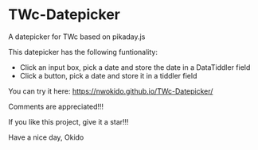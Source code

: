 # TWc-Datepicker
A datepicker for TWc based on pikaday.js

This datepicker has the following funtionality:
* Click an input box, pick a date and store the date in a DataTiddler field                  
* Click a button, pick a date and store it in a tiddler field

You can try it here: https://nwokido.github.io/TWc-Datepicker/


Comments are appreciated!!!

If you like this project, give it a star!!!

Have a nice day, Okido

